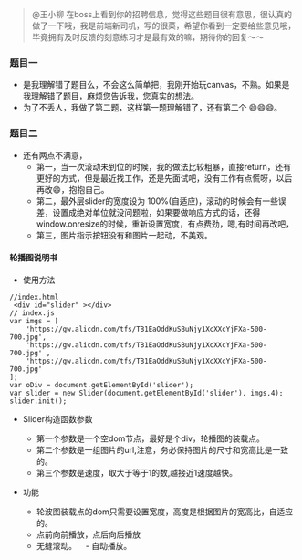 > @王小柳 在boss上看到你的招聘信息，觉得这些题目很有意思，很认真的做了一下哦，我是前端新司机，写的很菜，希望你看到一定要给些意见哦，毕竟拥有及时反馈的刻意练习才是最有效的嘛，期待你的回复～～
### 题目一
- 是我理解错了题目么，不会这么简单把，我刚开始玩canvas，不熟。如果是我理解错了题目，麻烦您告诉我，您真实的想法。
- 为了不丢人，我做了第二题，这样第一题理解错了，还有第二个 😄😄😄。
### 题目二
- 还有两点不满意，
    - 第一，当一次滚动未到位的时候，我的做法比较粗暴，直接return，还有更好的方式，但是最近找工作，还是先面试吧，没有工作有点慌呀，以后再改😄，抱抱自己。
    - 第二，最外层slider的宽度设为 100%(自适应)，滚动的时候会有一些误差，设置成绝对单位就没问题啦，如果要做响应方式的话，还得window.onresize的时候，重新设置宽度，有点费劲，嗯,有时间再改吧，
    - 第三，图片指示按钮没有和图片一起动，不美观。

#### 轮播图说明书
- 使用方法
```
//index.html
 <div id="slider" ></div>
// index.js
var imgs = [
    'https://gw.alicdn.com/tfs/TB1EaOddKuSBuNjy1XcXXcYjFXa-500-700.jpg',
    'https://gw.alicdn.com/tfs/TB1EaOddKuSBuNjy1XcXXcYjFXa-500-700.jpg' ,
    'https://gw.alicdn.com/tfs/TB1EaOddKuSBuNjy1XcXXcYjFXa-500-700.jpg'
];
var oDiv = document.getElementById('slider');
var slider = new Slider(document.getElementById('slider'), imgs,4);
slider.init();
```
- Slider构造函数参数
    - 第一个参数是一个空dom节点，最好是个div，轮播图的装载点。
    - 第二个参数是一组图片的url,注意，务必保持图片的尺寸和宽高比是一致的。
    - 第三个参数是速度，取大于等于1的数,越接近1速度越快。

- 功能
    - 轮波图装载点的dom只需要设置宽度，高度是根据图片的宽高比，自适应的。
    - 点前向前播放，点后向后播放
    - 无缝滚动。
    - 自动播放。


